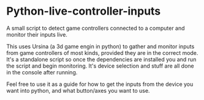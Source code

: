 # Python-live-controller-inputs
A small script to detect game controllers connected to a computer and monitor their inputs live.

This uses Ursina (a 3d game engin in python) to gather and monitor inputs from game controllers of most kinds, provided they are in the correct mode.
It's a standalone script so once the dependencies are installed you and run the script and begin monitoring. It's device selection and stuff are all
done in the console after running.

Feel free to use it as a guide for how to get the inputs from the device you want into python, and what button/axes you want to use.

